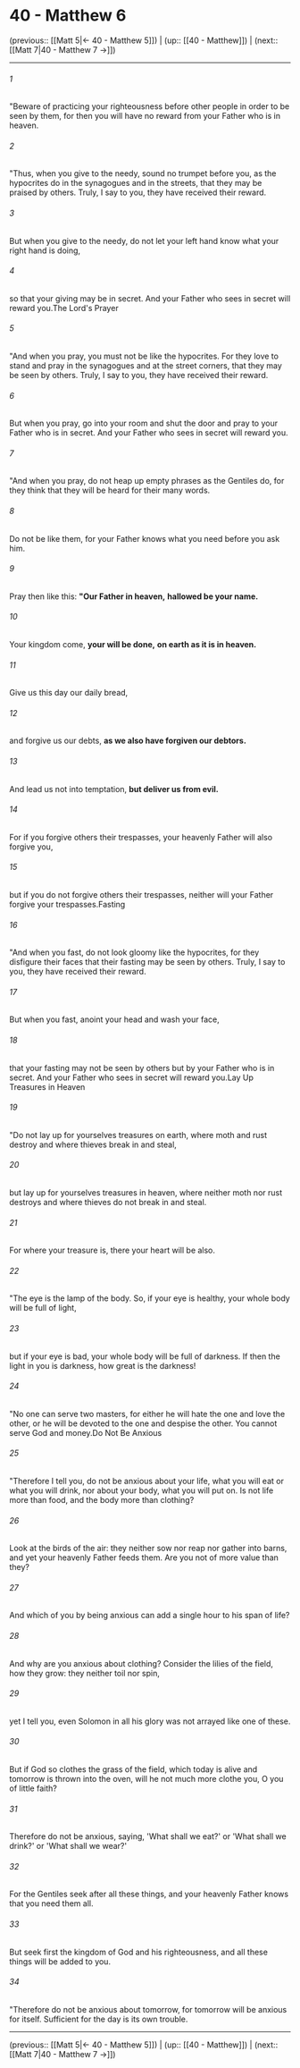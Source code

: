 # 40 - Matthew 6

(previous:: [[Matt 5|← 40 - Matthew 5]]) | (up:: [[40 - Matthew]]) | (next:: [[Matt 7|40 - Matthew 7 →]])

***


###### 1 
"Beware of practicing your righteousness before other people in order to be seen by them, for then you will have no reward from your Father who is in heaven. 

###### 2 
"Thus, when you give to the needy, sound no trumpet before you, as the hypocrites do in the synagogues and in the streets, that they may be praised by others. Truly, I say to you, they have received their reward. 

###### 3 
But when you give to the needy, do not let your left hand know what your right hand is doing, 

###### 4 
so that your giving may be in secret. And your Father who sees in secret will reward you.The Lord's Prayer 

###### 5 
"And when you pray, you must not be like the hypocrites. For they love to stand and pray in the synagogues and at the street corners, that they may be seen by others. Truly, I say to you, they have received their reward. 

###### 6 
But when you pray, go into your room and shut the door and pray to your Father who is in secret. And your Father who sees in secret will reward you. 

###### 7 
"And when you pray, do not heap up empty phrases as the Gentiles do, for they think that they will be heard for their many words. 

###### 8 
Do not be like them, for your Father knows what you need before you ask him. 

###### 9 
Pray then like this: **"Our Father in heaven,** **hallowed be your name.** 

###### 10 
Your kingdom come, **your will be done,** **on earth as it is in heaven.** 

###### 11 
Give us this day our daily bread, 

###### 12 
and forgive us our debts, **as we also have forgiven our debtors.** 

###### 13 
And lead us not into temptation, **but deliver us from evil.** 

###### 14 
For if you forgive others their trespasses, your heavenly Father will also forgive you, 

###### 15 
but if you do not forgive others their trespasses, neither will your Father forgive your trespasses.Fasting 

###### 16 
"And when you fast, do not look gloomy like the hypocrites, for they disfigure their faces that their fasting may be seen by others. Truly, I say to you, they have received their reward. 

###### 17 
But when you fast, anoint your head and wash your face, 

###### 18 
that your fasting may not be seen by others but by your Father who is in secret. And your Father who sees in secret will reward you.Lay Up Treasures in Heaven 

###### 19 
"Do not lay up for yourselves treasures on earth, where moth and rust destroy and where thieves break in and steal, 

###### 20 
but lay up for yourselves treasures in heaven, where neither moth nor rust destroys and where thieves do not break in and steal. 

###### 21 
For where your treasure is, there your heart will be also. 

###### 22 
"The eye is the lamp of the body. So, if your eye is healthy, your whole body will be full of light, 

###### 23 
but if your eye is bad, your whole body will be full of darkness. If then the light in you is darkness, how great is the darkness! 

###### 24 
"No one can serve two masters, for either he will hate the one and love the other, or he will be devoted to the one and despise the other. You cannot serve God and money.Do Not Be Anxious 

###### 25 
"Therefore I tell you, do not be anxious about your life, what you will eat or what you will drink, nor about your body, what you will put on. Is not life more than food, and the body more than clothing? 

###### 26 
Look at the birds of the air: they neither sow nor reap nor gather into barns, and yet your heavenly Father feeds them. Are you not of more value than they? 

###### 27 
And which of you by being anxious can add a single hour to his span of life? 

###### 28 
And why are you anxious about clothing? Consider the lilies of the field, how they grow: they neither toil nor spin, 

###### 29 
yet I tell you, even Solomon in all his glory was not arrayed like one of these. 

###### 30 
But if God so clothes the grass of the field, which today is alive and tomorrow is thrown into the oven, will he not much more clothe you, O you of little faith? 

###### 31 
Therefore do not be anxious, saying, 'What shall we eat?' or 'What shall we drink?' or 'What shall we wear?' 

###### 32 
For the Gentiles seek after all these things, and your heavenly Father knows that you need them all. 

###### 33 
But seek first the kingdom of God and his righteousness, and all these things will be added to you. 

###### 34 
"Therefore do not be anxious about tomorrow, for tomorrow will be anxious for itself. Sufficient for the day is its own trouble.

***

(previous:: [[Matt 5|← 40 - Matthew 5]]) | (up:: [[40 - Matthew]]) | (next:: [[Matt 7|40 - Matthew 7 →]])
